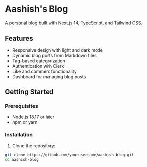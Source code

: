 # Aashish's Blog

A personal blog built with Next.js 14, TypeScript, and Tailwind CSS.

## Features

- Responsive design with light and dark mode
- Dynamic blog posts from Markdown files
- Tag-based categorization
- Authentication with Clerk
- Like and comment functionality
- Dashboard for managing blog posts

## Getting Started

### Prerequisites

- Node.js 18.17 or later
- npm or yarn

### Installation

1. Clone the repository:

```bash
git clone https://github.com/yourusername/aashish-blog.git
cd aashish-blog

